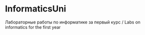 # InformaticsUni
Лабораторные работы по информатике за первый курс / Labs on informatics for the first year
